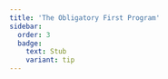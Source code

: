 ```yaml
---
title: 'The Obligatory First Program'
sidebar:
  order: 3
  badge:
    text: Stub
    variant: tip
---
```


 